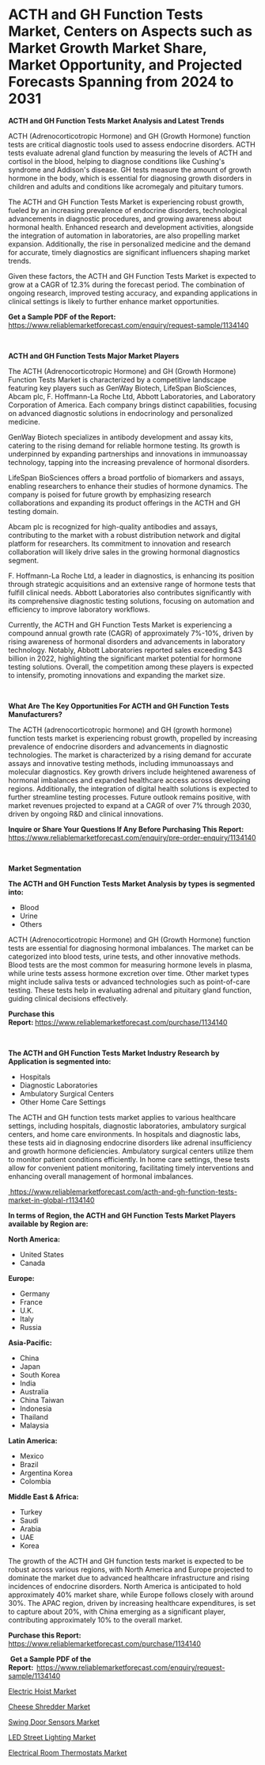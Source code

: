 <p><h1>ACTH and GH Function Tests Market, Centers on Aspects such as Market Growth Market Share, Market Opportunity, and Projected Forecasts Spanning from 2024 to 2031</h1></p><p><strong>ACTH and GH Function Tests Market Analysis and Latest Trends</strong></p>
<p><p>ACTH (Adrenocorticotropic Hormone) and GH (Growth Hormone) function tests are critical diagnostic tools used to assess endocrine disorders. ACTH tests evaluate adrenal gland function by measuring the levels of ACTH and cortisol in the blood, helping to diagnose conditions like Cushing's syndrome and Addison's disease. GH tests measure the amount of growth hormone in the body, which is essential for diagnosing growth disorders in children and adults and conditions like acromegaly and pituitary tumors.</p><p>The ACTH and GH Function Tests Market is experiencing robust growth, fueled by an increasing prevalence of endocrine disorders, technological advancements in diagnostic procedures, and growing awareness about hormonal health. Enhanced research and development activities, alongside the integration of automation in laboratories, are also propelling market expansion. Additionally, the rise in personalized medicine and the demand for accurate, timely diagnostics are significant influencers shaping market trends. </p><p>Given these factors, the ACTH and GH Function Tests Market is expected to grow at a CAGR of 12.3% during the forecast period. The combination of ongoing research, improved testing accuracy, and expanding applications in clinical settings is likely to further enhance market opportunities.</p></p>
<p><strong>Get a Sample PDF of the Report:&nbsp;</strong> <a href="https://www.reliablemarketforecast.com/enquiry/request-sample/1134140?utm_campaign=1159&utm_medium=2&utm_source=Github&utm_content=ia&utm_term=13102024&utm_id=acth-and-gh-function-tests">https://www.reliablemarketforecast.com/enquiry/request-sample/1134140</a></p>
<p>&nbsp;</p>
<p><strong>ACTH and GH Function Tests Major Market Players</strong></p>
<p><p>The ACTH (Adrenocorticotropic Hormone) and GH (Growth Hormone) Function Tests Market is characterized by a competitive landscape featuring key players such as GenWay Biotech, LifeSpan BioSciences, Abcam plc, F. Hoffmann-La Roche Ltd, Abbott Laboratories, and Laboratory Corporation of America. Each company brings distinct capabilities, focusing on advanced diagnostic solutions in endocrinology and personalized medicine.</p><p>GenWay Biotech specializes in antibody development and assay kits, catering to the rising demand for reliable hormone testing. Its growth is underpinned by expanding partnerships and innovations in immunoassay technology, tapping into the increasing prevalence of hormonal disorders.</p><p>LifeSpan BioSciences offers a broad portfolio of biomarkers and assays, enabling researchers to enhance their studies of hormone dynamics. The company is poised for future growth by emphasizing research collaborations and expanding its product offerings in the ACTH and GH testing domain.</p><p>Abcam plc is recognized for high-quality antibodies and assays, contributing to the market with a robust distribution network and digital platform for researchers. Its commitment to innovation and research collaboration will likely drive sales in the growing hormonal diagnostics segment.</p><p>F. Hoffmann-La Roche Ltd, a leader in diagnostics, is enhancing its position through strategic acquisitions and an extensive range of hormone tests that fulfill clinical needs. Abbott Laboratories also contributes significantly with its comprehensive diagnostic testing solutions, focusing on automation and efficiency to improve laboratory workflows.</p><p>Currently, the ACTH and GH Function Tests Market is experiencing a compound annual growth rate (CAGR) of approximately 7%-10%, driven by rising awareness of hormonal disorders and advancements in laboratory technology. Notably, Abbott Laboratories reported sales exceeding $43 billion in 2022, highlighting the significant market potential for hormone testing solutions. Overall, the competition among these players is expected to intensify, promoting innovations and expanding the market size.</p></p>
<p>&nbsp;</p>
<p><strong>What Are The Key Opportunities For ACTH and GH Function Tests Manufacturers?</strong></p>
<p><p>The ACTH (adrenocorticotropic hormone) and GH (growth hormone) function tests market is experiencing robust growth, propelled by increasing prevalence of endocrine disorders and advancements in diagnostic technologies. The market is characterized by a rising demand for accurate assays and innovative testing methods, including immunoassays and molecular diagnostics. Key growth drivers include heightened awareness of hormonal imbalances and expanded healthcare access across developing regions. Additionally, the integration of digital health solutions is expected to further streamline testing processes. Future outlook remains positive, with market revenues projected to expand at a CAGR of over 7% through 2030, driven by ongoing R&D and clinical innovations.</p></p>
<p><strong>Inquire or Share Your Questions If Any Before Purchasing This Report:</strong> <a href="https://www.reliablemarketforecast.com/enquiry/pre-order-enquiry/1134140?utm_campaign=1159&utm_medium=2&utm_source=Github&utm_content=ia&utm_term=13102024&utm_id=acth-and-gh-function-tests">https://www.reliablemarketforecast.com/enquiry/pre-order-enquiry/1134140</a></p>
<p>&nbsp;</p>
<p><strong>Market Segmentation</strong></p>
<p><strong>The ACTH and GH Function Tests Market Analysis by types is segmented into:</strong></p>
<p><ul><li>Blood</li><li>Urine</li><li>Others</li></ul></p>
<p><p>ACTH (Adrenocorticotropic Hormone) and GH (Growth Hormone) function tests are essential for diagnosing hormonal imbalances. The market can be categorized into blood tests, urine tests, and other innovative methods. Blood tests are the most common for measuring hormone levels in plasma, while urine tests assess hormone excretion over time. Other market types might include saliva tests or advanced technologies such as point-of-care testing. These tests help in evaluating adrenal and pituitary gland function, guiding clinical decisions effectively.</p></p>
<p><strong>Purchase this Report:&nbsp;</strong><a href="https://www.reliablemarketforecast.com/purchase/1134140?utm_campaign=1159&utm_medium=2&utm_source=Github&utm_content=ia&utm_term=13102024&utm_id=acth-and-gh-function-tests">https://www.reliablemarketforecast.com/purchase/1134140</a></p>
<p>&nbsp;</p>
<p><strong>The ACTH and GH Function Tests Market Industry Research by Application is segmented into:</strong></p>
<p><ul><li>Hospitals</li><li>Diagnostic Laboratories</li><li>Ambulatory Surgical Centers</li><li>Other Home Care Settings</li></ul></p>
<p><p>The ACTH and GH function tests market applies to various healthcare settings, including hospitals, diagnostic laboratories, ambulatory surgical centers, and home care environments. In hospitals and diagnostic labs, these tests aid in diagnosing endocrine disorders like adrenal insufficiency and growth hormone deficiencies. Ambulatory surgical centers utilize them to monitor patient conditions efficiently. In home care settings, these tests allow for convenient patient monitoring, facilitating timely interventions and enhancing overall management of hormonal imbalances.</p></p>
<p><a href="https://www.reliablemarketforecast.com/acth-and-gh-function-tests-market-in-global-r1134140?utm_campaign=1159&utm_medium=2&utm_source=Github&utm_content=ia&utm_term=13102024&utm_id=acth-and-gh-function-tests">&nbsp;https://www.reliablemarketforecast.com/acth-and-gh-function-tests-market-in-global-r1134140</a></p>
<p><strong>In terms of Region, the ACTH and GH Function Tests Market Players available by Region are:</strong></p>
<p>
    <p> <strong> North America: </strong>
        <ul>
            <li>United States</li>
            <li>Canada</li>
        </ul>
        </p> 
    <p> <strong> Europe: </strong>
        <ul>
            <li>Germany</li>
            <li>France</li>
            <li>U.K.</li>
            <li>Italy</li>
            <li>Russia</li>
        </ul>
        </p> 
    <p> <strong> Asia-Pacific: </strong>
        <ul>
            <li>China</li>
            <li>Japan</li>
            <li>South Korea</li>
            <li>India</li>
            <li>Australia</li>
            <li>China Taiwan</li>
            <li>Indonesia</li>
            <li>Thailand</li>
            <li>Malaysia</li>
        </ul>
        </p> 
    <p> <strong> Latin America: </strong>
        <ul>
            <li>Mexico</li>
            <li>Brazil</li>
            <li>Argentina Korea</li>
            <li>Colombia</li>
        </ul>
        </p> 
    <p> <strong> Middle East & Africa: </strong>
        <ul>
            <li>Turkey</li>
            <li>Saudi</li>
            <li>Arabia</li>
            <li>UAE</li>
            <li>Korea</li>
        </ul>
    </p>
    </p>
<p><p>The growth of the ACTH and GH function tests market is expected to be robust across various regions, with North America and Europe projected to dominate the market due to advanced healthcare infrastructure and rising incidences of endocrine disorders. North America is anticipated to hold approximately 40% market share, while Europe follows closely with around 30%. The APAC region, driven by increasing healthcare expenditures, is set to capture about 20%, with China emerging as a significant player, contributing approximately 10% to the overall market.</p></p>
<p><strong>Purchase this Report: </strong><a href="https://www.reliablemarketforecast.com/purchase/1134140?utm_campaign=1159&utm_medium=2&utm_source=Github&utm_content=ia&utm_term=13102024&utm_id=acth-and-gh-function-tests">https://www.reliablemarketforecast.com/purchase/1134140</a></p>
<p>&nbsp;<strong>Get a Sample PDF of the Report:&nbsp;&nbsp;</strong><a href="https://www.reliablemarketforecast.com/enquiry/request-sample/1134140?utm_campaign=1159&utm_medium=2&utm_source=Github&utm_content=ia&utm_term=13102024&utm_id=acth-and-gh-function-tests">https://www.reliablemarketforecast.com/enquiry/request-sample/1134140</a></p>
<p><strong></strong></p>
<p><p><a href="https://issuu.com/reportprime-2/docs/electric-hoist-market-size-2030.ppt_abe158458b51a0?utm_campaign=1159&utm_medium=2&utm_source=Github&utm_content=ia&utm_term=13102024&utm_id=acth-and-gh-function-tests">Electric Hoist Market</a></p><p><a href="https://github.com/ChiragRP21/Market-Research-Report-List-6/blob/main/cheese-shredder-market.md?utm_campaign=1159&utm_medium=2&utm_source=Github&utm_content=ia&utm_term=13102024&utm_id=acth-and-gh-function-tests">Cheese Shredder Market</a></p><p><a href="https://www.linkedin.com/pulse/swing-door-sensors-market-outlook-forecast-from-2024-2031-topicsco-hkkof?utm_campaign=1159&utm_medium=2&utm_source=Github&utm_content=ia&utm_term=13102024&utm_id=acth-and-gh-function-tests">Swing Door Sensors Market</a></p><p><a href="https://issuu.com/reportprime-2/docs/led-street-lighting-market-size-203_f0d43f817ff105?utm_campaign=1159&utm_medium=2&utm_source=Github&utm_content=ia&utm_term=13102024&utm_id=acth-and-gh-function-tests">LED Street Lighting Market</a></p><p><a href="https://www.linkedin.com/pulse/electrical-room-thermostats-market-investigation-industry-evolution-sznvf?utm_campaign=1159&utm_medium=2&utm_source=Github&utm_content=ia&utm_term=13102024&utm_id=acth-and-gh-function-tests">Electrical Room Thermostats Market</a></p></p>
